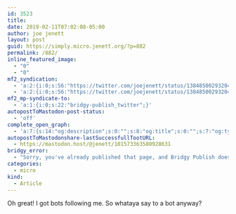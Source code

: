 ```yaml
---
id: 3523
title: 
date: 2019-02-11T07:02:08-05:00
author: joe jenett
layout: post
guid: https://simply.micro.jenett.org/?p=882
permalink: /882/
inline_featured_image:
  - "0"
  - "0"
mf2_syndication:
  - 'a:2:{i:0;s:56:"https://twitter.com/joejenett/status/1384850029320486919";i:1;s:56:"https://twitter.com/joejenett/status/1094929588243890177";}'
  - 'a:2:{i:0;s:56:"https://twitter.com/joejenett/status/1384850029320486919";i:1;s:56:"https://twitter.com/joejenett/status/1094929588243890177";}'
mf2_mp-syndicate-to:
  - 'a:1:{i:0;s:22:"bridgy-publish_twitter";}'
autopostToMastodon-post-status:
  - 'off'
complete_open_graph:
  - 'a:7:{s:14:"og:description";s:0:"";s:8:"og:title";s:0:"";s:7:"og:type";s:0:"";s:12:"twitter:card";s:7:"summary";s:15:"twitter:creator";s:0:"";s:19:"twitter:description";s:0:"";s:8:"og:image";s:0:"";}'
autopostToMastodonshare-lastSuccessfullTootURL:
  - https://mastodon.host/@jenett/101573363580928631
bridgy_error:
  - "Sorry, you've already published that page, and Bridgy Publish doesn't support updating existing posts. Details: https://github.com/snarfed/bridgy/issues/84"
categories:
  - micro
kind:
  - Article
---
```

Oh great! I got bots following me. So whataya say to a bot anyway?